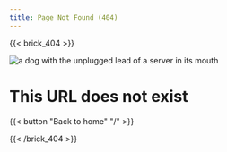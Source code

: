 ```yaml
---
title: Page Not Found (404)
---
```

{{< brick_404 >}}

![a dog with the unplugged lead of a server in its mouth](/uploads/illustrations/cuate/error.svg)

# This URL does not exist

{{< button "Back to home" "/" >}}

{{< /brick_404 >}}
